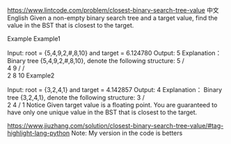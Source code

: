 https://www.lintcode.com/problem/closest-binary-search-tree-value
中文English
Given a non-empty binary search tree and a target value, find the value in the BST that is closest to the target.

Example
Example1

Input: root = {5,4,9,2,#,8,10} and target = 6.124780
Output: 5
Explanation：
Binary tree {5,4,9,2,#,8,10},  denote the following structure:
        5
       / \
     4    9
    /    / \
   2    8  10
Example2

Input: root = {3,2,4,1} and target = 4.142857
Output: 4
Explanation：
Binary tree {3,2,4,1},  denote the following structure:
     3
    / \
  2    4
 /
1
Notice
Given target value is a floating point.
You are guaranteed to have only one unique value in the BST that is closest to the target.

https://www.jiuzhang.com/solution/closest-binary-search-tree-value/#tag-highlight-lang-python
Note: My version in the code is betters
